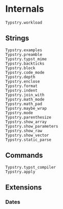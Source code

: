 
# Internals

```@docs
Typstry.workload
```

## Strings

```@docs
Typstry.examples
Typstry.preamble
Typstry.typst_mime
Typstry.backticks
Typstry.block
Typstry.code_mode
Typstry.depth
Typstry.enclose
Typstry.format
Typstry.indent
Typstry.join_with
Typstry.math_mode
Typstry.math_pad
Typstry.maybe_wrap
Typstry.mode
Typstry.parenthesize
Typstry.show_array
Typstry.show_parameters
Typstry.show_raw
Typstry.show_vector
Typstry.static_parse
```

## Commands

```@docs
Typstry.typst_compiler
Typstry.apply
```

## Extensions

### Dates
